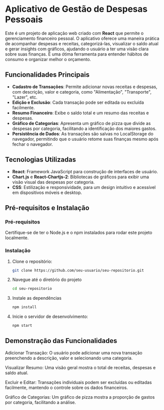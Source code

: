 # Aplicativo de Gestão de Despesas Pessoais

Este é um projeto de aplicação web criado com **React** que permite o gerenciamento financeiro pessoal. O aplicativo oferece uma maneira prática de acompanhar despesas e receitas, categorizá-las, visualizar o saldo atual e gerar insights com gráficos, ajudando o usuário a ter uma visão clara sobre suas finanças. É uma ótima ferramenta para entender hábitos de consumo e organizar melhor o orçamento.

## Funcionalidades Principais
- **Cadastro de Transações**: Permite adicionar novas receitas e despesas, com descrição, valor e categoria, como "Alimentação", "Transporte", "Lazer", etc.
- **Edição e Exclusão**: Cada transação pode ser editada ou excluída facilmente.
- **Resumo Financeiro**: Exibe o saldo total e um resumo das receitas e despesas.
- **Gráfico de Categorias**: Apresenta um gráfico de pizza que divide as despesas por categoria, facilitando a identificação dos maiores gastos.
- **Persistência de Dados**: As transações são salvas no LocalStorage do navegador, permitindo que o usuário retome suas finanças mesmo após fechar o navegador.

## Tecnologias Utilizadas
- **React**: Framework JavaScript para construção de interfaces de usuário.
- **Chart.js** e **React-Chartjs-2**: Bibliotecas de gráficos para exibir uma visão visual das despesas por categoria.
- **CSS**: Estilização e responsividade, para um design intuitivo e acessível em dispositivos móveis e desktop.

## Pré-requisitos e Instalação

### Pré-requisitos
Certifique-se de ter o Node.js e o npm instalados para rodar este projeto localmente.

### Instalação
1. Clone o repositório:
   ```bash
   git clone https://github.com/seu-usuario/seu-repositorio.git

2. Navegue até o diretório do projeto
   ```bash
   cd seu-repositorio
   
3. Instale as dependências
   ```bash
   npm install

4. Inicie o servidor de desenvolvimento:
   ```bash
   npm start

## Demonstração das Funcionalidades
Adicionar Transação: O usuário pode adicionar uma nova transação preenchendo a descrição, valor e selecionando uma categoria.

Visualizar Resumo: Uma visão geral mostra o total de receitas, despesas e saldo atual.

Excluir e Editar: Transações individuais podem ser excluídas ou editadas facilmente, mantendo o controle sobre os dados financeiros.

Gráfico de Categorias: Um gráfico de pizza mostra a proporção de gastos por categoria, facilitando a análise.
